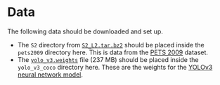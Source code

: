 # Data

The following data should be downloaded and set up.

-  The `S2` directory from 
   [`S2_L2.tar.bz2`](http://cs.binghamton.edu/~mrldata/public/PETS2009/S2_L2.tar.bz2)
   should be placed inside the `pets2009` directory here.
   This is data from the [PETS 2009](http://www.cvg.reading.ac.uk/PETS2009/a.html) dataset.
-  The [`yolo_v3.weights`](https://pjreddie.com/media/files/yolov3.weights) file (237 MB)
   should be placed inside the `yolo_v3_coco` directory here. 
   These are the weights for the [YOLOv3 neural network model](https://pjreddie.com/darknet/yolo/).

